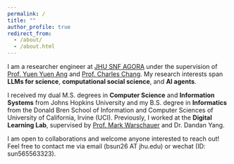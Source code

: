 ```yaml
---
permalink: /
title: ""
author_profile: true
redirect_from: 
  - /about/
  - /about.html
---
```


I am a researcher engineer at [JHU SNF AGORA](https://snfagora.jhu.edu/) under the supervision of [Prof. Yuen Yuen Ang](https://snfagora.jhu.edu/person/yuen-yuen-ang/) and [Prof. Charles Chang](https://charleschang.me/). My research interests span **LLMs for science**, **computational social science**, and **AI agents**.

I received my dual M.S. degrees in **Computer Science** and **Information Systems** from Johns Hopkins University and my B.S. degree in **Informatics** from the Donald Bren School of Information and Computer Sciences of University of California, Irvine (UCI). Previously, I worked at the **Digital Learning Lab**, supervised by [Prof. Mark Warschauer](https://markwarschauer.com/) and Dr. Dandan Yang. 

I am open to collaborations and welcome anyone interested to reach out! Feel free to contact me via email (bsun26 AT jhu.edu) or wechat (ID: sun565563323).

